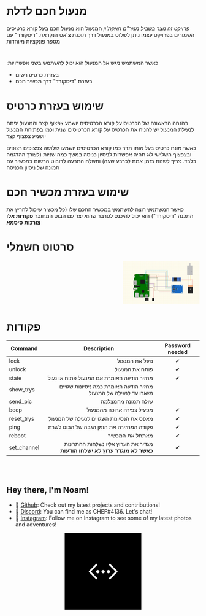 
# מנעול חכם לדלת

*פרויקט זה נוצר בשביל ממר"ם האקת'ון*
המנעול הוא מנעול חכם בעל קורא כרטיסים השמורים בפרויקט עצמו
ניתן לשלוט במנעול דרך תוכנת צ'אט הנקראת "דיסקורד" עם מספר פונקציות מיוחדות

#

:כאשר המשתמש ניגש אל המנעול הוא יכול להשתמש בשני אפשרויות
* בעזרת כרטיס רשום
* בעזרת "דיסקורד" דרך מכשיר חכם

# שימוש בעזרת כרטיס

בהנחה הראשונה של הכרטיס על קורא הכרטיסים יושמע צפצוף קצר והמנעול יפתח
לנעילת המנעול יש להניח את הכרטיס על קורא הכרטיסים שנית וכמו בפתיחת המנעול יושמע צפצוף קצר

כאשר מונח כרטיס בעל אותו תדר כמו קורא הכרטיסים יושמעו שלושה צפצופים רצופים ובצפצוף השלישי לא תהיה אפשרות לניסיון כניסה במשך כמה שניות (לצורך ההדגמה בלבד. צריך לשנות בזמן אמת לכרבע שעה) ותשלח התרעה לרובוט הרשום במכשיר עם תמונה של ניסיון הכניסה

# שימוש בעזרת מכשיר חכם

כאשר המשתמש רוצה להשתמש במכשיר החכם שלו (כל מכשיר שיכול להריץ את התכנה "דיסקורד") הוא יכול להיכנס לסרבר שהוא יצר עם הבוט המחובר
**פקודות אלו צורכות סיסמא**

# סרטוט חשמלי

<p align="right">
  <img src="https://github.com/noamavned/DoorLockMamramProject/blob/main/images_not_related/circuit.jpg" width="200" title="hi">
</p>

# פקודות

<p align="right">
    <table>
        <thead>
            <tr>
                <th>Command</th>
                <th>Description</th>
                <th>Password needed</th>
            </tr>
        </thead>
        <tbody>
            <tr>
                <td>lock</td>
                <td style="text-align:right">נועל את המנעול</td>
                <td style="text-align:center">✔</td>
            </tr>
            <tr>
                <td>unlock</td>
                <td style="text-align:right">פותח את המנעול</td>
                <td style="text-align:center">✔</td>
            </tr>
            <tr>
                <td>state</td>
                <td style="text-align:right">מחזיר הודעה האומרת אם המנעול פתוח או נעול</td>
                <td style="text-align:center">✔</td>
            </tr>
            <tr>
                <td>show_trys</td>
                <td style="text-align:right">מחזיר הודעה האומרת כמה ניסיונות שגויים נשארו עד לנעילה של המנעול</td>
                <td style="text-align:center"></td>
            </tr>
            <tr>
                <td>send_pic</td>
                <td style="text-align:right">שולח תמונה מהמצלמה</td>
                <td style="text-align:center"></td>
            </tr>
            <tr>
                <td>beep</td>
                <td style="text-align:right">מפעיל צפירה ארוכה מהמנעול</td>
                <td style="text-align:center">✔</td>
            </tr>
            <tr>
                <td>reset_trys</td>
                <td style="text-align:right">מאפס את הנסיונות השגויים לנעילה של המנעול</td>
                <td style="text-align:center">✔</td>
            </tr>
            <tr>
                <td>ping</td>
                <td style="text-align:right">פקודה המחזירה את הזמן הגבה של הבוט לשרת</td>
                <td style="text-align:center">✔</td>
            </tr>
            <tr>
                <td>reboot</td>
                <td style="text-align:right">מאתחל את המכשיר</td>
                <td style="text-align:center">✔</td>
            </tr>
            <tr>
                <td>set_channel</td>
                <td style="text-align:right">מגדיר את הערוץ אליו נשלחות ההתרעות </br><strong>כאשר לא מוגדר ערוץ לא ישלחו הודעות</strong></td>
                <td style="text-align:center">✔</td>
            </tr>
        </tbody>
    </table>
</p>








</br></br>
## Hey there, I'm Noam!

- 🌟 [Github](https://github.com/noamavned): Check out my latest projects and contributions!
- 💬 [Discord](https://discord.com/): You can find me as CHEF#4136. Let's chat!
- 📸 [Instagram](https://www.instagram.com/noam_avned/): Follow me on Instagram to see some of my latest photos and adventures!

<p align="center">
  <img src="https://github.com/noamavned/DoorLockMamramProject/blob/main/images_not_related/onlinelogo.jpg" width="200" title="hi">
</p>
